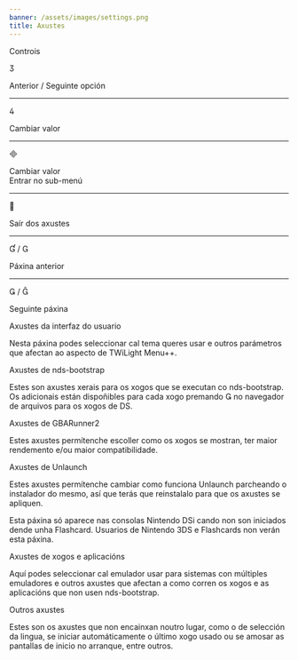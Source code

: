 ```yaml
---
banner: /assets/images/settings.png
title: Axustes
---
```


<div id="conrols" class="section-title">Controis</div>
<div class="section-body">
    <div class="button-action-group">
        <p class="button-action button">&#xE07D;</p>
        <p class="button-action-text">Anterior / Seguinte opción</p>
    </div>
    <hr>
    <div class="button-action-group">
        <p class="button-action button">&#xE07E;</p>
        <p class="button-action-text">Cambiar valor</p>
    </div>
    <hr>
    <div class="button-action-group">
        <p class="button-action button">&#xE000;</p>
        <p class="button-action-text">Cambiar valor<br>Entrar no sub-menú</p>
    </div>
    <hr>
    <div class="button-action-group">
        <p class="button-action button">&#xE001;</p>
        <p class="button-action-text">Saír dos axustes</p>
    </div>
    <hr>
    <div class="button-action-group">
        <p class="button-action button">&#xE004; / &#xE002;</p>
        <p class="button-action-text">Páxina anterior</p>
    </div>
    <hr>
    <div class="button-action-group">
        <p class="button-action button">&#xE003; / &#xE005;</p>
        <p class="button-action-text">Seguinte páxina</p>
    </div>
</div>

<div id="gui-settings" class="section-title">Axustes da interfaz do usuario</div>
<div class="section-body">
    <p>Nesta páxina podes seleccionar cal tema queres usar e outros parámetros que afectan ao aspecto de TWiLight Menu++.</p>
</div>

<div id="nds-bootstrap-settings" class="section-title">Axustes de nds-bootstrap</div>
<div class="section-body">
    <p>Estes son axustes xerais para os xogos que se executan co nds-bootstrap. Os adicionais están dispoñibles para cada xogo premando &#xE003; no navegador de arquivos para os xogos de DS.</p>
</div>

<div id="gbarunner2-settings" class="section-title">Axustes de GBARunner2</div>
<div class="section-body">
    <p>Estes axustes permítenche escoller como os xogos se mostran, ter maior rendemento e/ou maior compatibilidade.</p>
</div>

<div id="unlaunch-settings" class="section-title">Axustes de Unlaunch</div>
<div class="section-body">
    <p>Estes axustes permítenche cambiar como funciona Unlaunch parcheando o instalador do mesmo, así que terás que reinstalalo para que os axustes se apliquen.</p>
    <p>Esta páxina só aparece nas consolas Nintendo DSi cando non son iniciados dende unha Flashcard. Usuarios de Nintendo 3DS e Flashcards non verán esta páxina.</p>
</div>

<div id="games-and-apps-settings" class="section-title">Axustes de xogos e aplicacións</div>
<div class="section-body">
    <p>Aquí podes seleccionar cal emulador usar para sistemas con múltiples emuladores e outros axustes que afectan a como corren os xogos e as aplicacións que non usen nds-bootstrap.</p>
</div>

<div id="misc-settings" class="section-title">Outros axustes</div>
<div class="section-body">
    <p>Estes son os axustes que non encainxan noutro lugar, como o de selección da lingua, se iniciar automáticamente o último xogo usado ou se amosar as pantallas de inicio no arranque, entre outros.</p>
</div>
